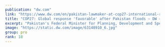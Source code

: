 ```yaml
---
publication: "dw.com"
link: "https://www.dw.com/en/pakistan-lawmaker-at-cop27-international-response-favorable-after-flood-disaster/video-63793821"
title: "COP27: Global response 'favorable' after Pakistan floods – DW – 11/17/2022"
excerpt: "Pakistan's Federal Minister for Planning, Development and Special Measures Ahsan Iqbal told DW at the climate summit in Sharm el-Sheikh that his country can recover from the floods and has internation"
image: "https://static.dw.com/image/63148910_6.jpg"
group: pro
rank: 18
---
```

